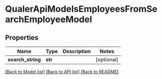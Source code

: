 # QualerApiModelsEmployeesFromSearchEmployeeModel

## Properties
Name | Type | Description | Notes
------------ | ------------- | ------------- | -------------
**search_string** | **str** |  | [optional] 

[[Back to Model list]](../README.md#documentation-for-models) [[Back to API list]](../README.md#documentation-for-api-endpoints) [[Back to README]](../README.md)

